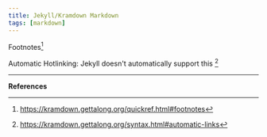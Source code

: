 ```yaml
---
title: Jekyll/Kramdown Markdown
tags: [markdown]
---
```


Footnotes[^1]

Automatic Hotlinking: Jekyll doesn't automatically support this [^2] 

----

**References**

[^1]:<https://kramdown.gettalong.org/quickref.html#footnotes>
[^2]:<https://kramdown.gettalong.org/syntax.html#automatic-links>
